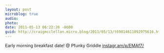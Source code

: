 ```yaml
---
layout: post
microblog: true
audio: 
photo: 
date: 2011-05-13 06:22:20 -0600
guid: http://craigmcclellan.micro.blog/2011/05/13/t69014611092975616.html
---
```

Early morning breakfast date!  @ Pfunky Griddle [instagr.am/p/EMAf7/](http://instagr.am/p/EMAf7/)
